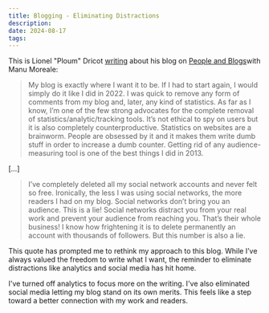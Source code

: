 ```yaml
---
title: Blogging - Eliminating Distractions
description:
date: 2024-08-17
tags:
---
```


This is Lionel "Ploum" Dricot [writing](https://manuelmoreale.com/pb-ploum) about his blog on [People and Blogs](https://peopleandblogs.com/)with Manu Moreale:

> My blog is exactly where I want it to be. If I had to start again, I would simply do it like I did in 2022. I was quick to remove any form of comments from my blog and, later, any kind of statistics. As far as I know, I’m one of the few strong advocates for the complete removal of statistics/analytic/tracking tools. It’s not ethical to spy on users but it is also completely counterproductive. Statistics on websites are a brainworm. People are obsessed by it and it makes them write dumb stuff in order to increase a dumb counter. Getting rid of any audience-measuring tool is one of the best things I did in 2013.

[…]

> I’ve completely deleted all my social network accounts and never felt so free. Ironically, the less I was using social networks, the more readers I had on my blog. Social networks don’t bring you an audience. This is a lie! Social networks distract you from your real work and prevent your audience from reaching you. That’s their whole business! I know how frightening it is to delete permanently an account with thousands of followers. But this number is also a lie.

This quote has prompted me to rethink my approach to this blog. While I’ve always valued the freedom to write what I want, the reminder to eliminate distractions like analytics and social media has hit home.

I've turned off analytics to focus more on the writing. I've also eliminated social media letting my blog stand on its own merits. This feels like a step toward a better connection with my work and readers.
